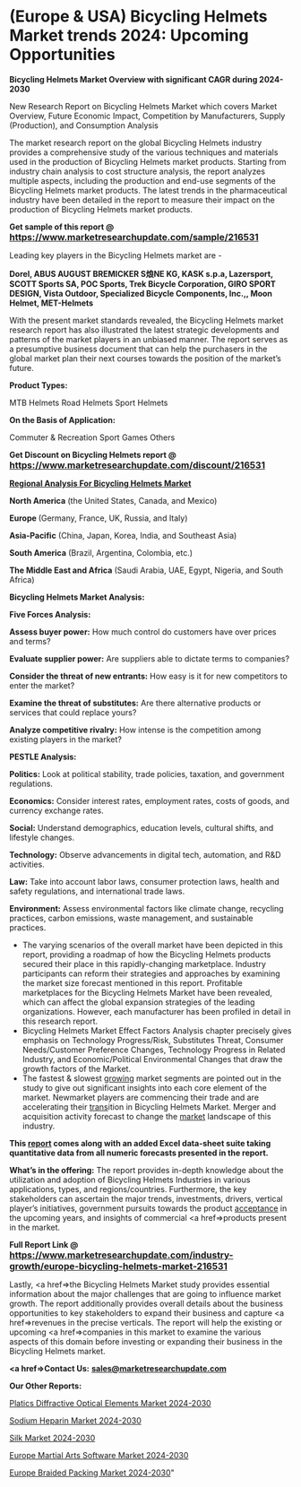 # (Europe & USA) Bicycling Helmets Market trends 2024: Upcoming Opportunities

<strong>Bicycling Helmets Market Overview with significant CAGR during 2024-2030</strong>

New Research Report on Bicycling Helmets Market which covers Market Overview, Future Economic Impact, Competition by Manufacturers, Supply (Production), and Consumption Analysis

The market research report on the global Bicycling Helmets industry provides a comprehensive study of the various techniques and materials used in the production of Bicycling Helmets market products. Starting from industry chain analysis to cost structure analysis, the report analyzes multiple aspects, including the production and end-use segments of the Bicycling Helmets market products. The latest trends in the pharmaceutical industry have been detailed in the report to measure their impact on the production of Bicycling Helmets market products.

<strong>Get sample of this report @ <a href=https://www.marketresearchupdate.com/sample/216531><font size=3 color=#0000ff>https://www.marketresearchupdate.com/sample/216531</font></a></strong>

Leading key players in the Bicycling Helmets market are -

<strong>Dorel, ABUS AUGUST BREMICKER S烺NE KG, KASK s.p.a, Lazersport, SCOTT Sports SA, POC Sports, Trek Bicycle Corporation, GIRO SPORT DESIGN, Vista Outdoor, Specialized Bicycle Components, Inc.,, Moon Helmet, MET-Helmets</strong>

With the present market standards revealed, the Bicycling Helmets market research report has also illustrated the latest strategic developments and patterns of the market players in an unbiased manner. The report serves as a presumptive business document that can help the purchasers in the global market plan their next courses towards the position of the market’s future.

<strong>Product Types:</strong>

MTB Helmets
Road Helmets
Sport Helmets

<strong>On the Basis of Application:</strong>

Commuter & Recreation
Sport Games
Others

<strong>Get Discount on Bicycling Helmets report @ <a href=https://www.marketresearchupdate.com/discount/216531><font size=3 color=#0000ff>https://www.marketresearchupdate.com/discount/216531</font></a></strong>

<strong><u><b>Regional Analysis For Bicycling Helmets Market</b></u></strong>

<strong><b>North America</b></strong> (the United States, Canada, and Mexico)

<strong><b>Europe </b></strong>(Germany, France, UK, Russia, and Italy)

<strong><b>Asia-Pacific</b></strong> (China, Japan, Korea, India, and Southeast Asia)

<strong><b>South America</b></strong> (Brazil, Argentina, Colombia, etc.)

<strong><b>The Middle East and Africa</b></strong> (Saudi Arabia, UAE, Egypt, Nigeria, and South Africa)

<strong>Bicycling Helmets Market Analysis:</strong>

<strong>Five Forces Analysis:</strong>

<strong>Assess buyer power:</strong> How much control do customers have over prices and terms?

<strong>Evaluate supplier power:</strong> Are suppliers able to dictate terms to companies?

<strong>Consider the threat of new entrants:</strong> How easy is it for new competitors to enter the market?

<strong>Examine the threat of substitutes:</strong> Are there alternative products or services that could replace yours?

<strong>Analyze competitive rivalry:</strong> How intense is the competition among existing players in the market?

<strong>PESTLE Analysis:</strong>

<strong>Politics:</strong> Look at political stability, trade policies, taxation, and government regulations.

<strong>Economics:</strong> Consider interest rates, employment rates, costs of goods, and currency exchange rates.

<strong>Social:</strong> Understand demographics, education levels, cultural shifts, and lifestyle changes.

<strong>Technology:</strong> Observe advancements in digital tech, automation, and R&D activities.

<strong>Law:</strong> Take into account labor laws, consumer protection laws, health and safety regulations, and international trade laws.

<strong>Environment:</strong> Assess environmental factors like climate change, recycling practices, carbon emissions, waste management, and sustainable practices.

<ul>
  <li>The varying scenarios of the overall market have been depicted in this report, providing a roadmap of how the Bicycling Helmets products secured their place in this rapidly-changing marketplace. Industry participants can reform their strategies and approaches by examining the market size forecast mentioned in this report. Profitable marketplaces for the Bicycling Helmets Market have been revealed, which can affect the global expansion strategies of the leading organizations. However, each manufacturer has been profiled in detail in this research report.</li>
  <li>Bicycling Helmets Market Effect Factors Analysis chapter precisely gives emphasis on Technology Progress/Risk, Substitutes Threat, Consumer Needs/Customer Preference Changes, Technology Progress in Related Industry, and Economic/Political Environmental Changes that draw the growth factors of the Market.</li>
  <li>The fastest &amp; slowest <a href=ASDF991299>growing</a> market segments are pointed out in the study to give out significant insights into each core element of the market. Newmarket players are commencing their trade and are accelerating their <a href=>trans</a>ition in Bicycling Helmets Market. Merger and acquisition activity forecast to change the <a href=>market</a> landscape of this industry.</li>
</ul>
<strong>This <a href=>report</a> comes along with an added Excel data-sheet suite taking quantitative data from all numeric forecasts presented in the report.</strong>

<strong>What’s in the offering:</strong> The report provides in-depth knowledge about the utilization and adoption of Bicycling Helmets Industries in various applications, types, and regions/countries. Furthermore, the key stakeholders can ascertain the major trends, investments, drivers, vertical player’s initiatives, government pursuits towards the product <a href=ASDF881288>acceptance</a> in the upcoming years, and insights of commercial <a href=>products</a> present in the market.

<strong>Full Report Link @ <a href=https://www.marketresearchupdate.com/industry-growth/europe-bicycling-helmets-market-216531><font size=3 color=#0000ff>https://www.marketresearchupdate.com/industry-growth/europe-bicycling-helmets-market-216531</font></a></strong>

Lastly, <a href=>the</a> Bicycling Helmets Market study provides essential information about the major challenges that are going to influence market growth. The report additionally provides overall details about the business opportunities to key stakeholders to expand their business and capture <a href=>revenues</a> in the precise verticals. The report will help the existing or upcoming <a href=>companies</a> in this market to examine the various aspects of this domain before investing or expanding their business in the Bicycling Helmets market.

<strong><a href=><strong>Contact Us:</strong></a></strong>
<strong>sales@marketresearchupdate.com</strong>

<strong>Our Other Reports:</strong>

<a href=https://www.linkedin.com/pulse/platics-diffractive-optical-elements-market-size>Platics Diffractive Optical Elements Market 2024-2030</a>

<a href=https://www.linkedin.com/pulse/sodium-heparin-market-sizing-up-anticipating>Sodium Heparin Market 2024-2030</a>

<a href=https://www.linkedin.com/pulse/silk-market-research-report-reveals-explosive>Silk Market 2024-2030</a>

<a href=https://www.linkedin.com/pulse/europe-martial-arts-software-market-trends-kmf1f/>Europe Martial Arts Software Market 2024-2030</a>

<a href=https://www.linkedin.com/pulse/europe-braided-packing-market-research-dnftc/>Europe Braided Packing Market 2024-2030</a>"
